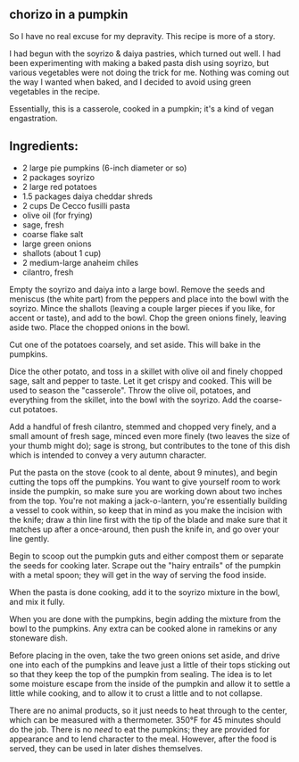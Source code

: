 chorizo in a pumpkin
---
So I have no real excuse for my depravity. This recipe is more of a story.

I had begun with the soyrizo & daiya pastries, which turned out well. I had been experimenting with making a baked pasta dish using soyrizo, but various vegetables were not doing the trick for me. Nothing was coming out the way I wanted when baked, and I decided to avoid using green vegetables in the recipe.

Essentially, this is a casserole, cooked in a pumpkin; it's a kind of vegan engastration.

Ingredients:
---
- 2 large pie pumpkins (6-inch diameter or so)
- 2 packages soyrizo
- 2 large red potatoes
- 1.5 packages daiya cheddar shreds
- 2 cups De Cecco fusilli pasta
- olive oil (for frying)
- sage, fresh
- coarse flake salt
- large green onions
- shallots (about 1 cup)
- 2 medium-large anaheim chiles
- cilantro, fresh

Empty the soyrizo and daiya into a large bowl. Remove the seeds and meniscus (the white part) from the peppers and place into the bowl with the soyrizo. Mince the shallots (leaving a couple larger pieces if you like, for accent or taste), and add to the bowl. Chop the green onions finely, leaving aside two. Place the chopped onions in the bowl.

Cut one of the potatoes coarsely, and set aside. This will bake in the pumpkins.

Dice the other potato, and toss in a skillet with olive oil and finely chopped sage, salt and pepper to taste. Let it get crispy and cooked. This will be used to season the "casserole". Throw the olive oil, potatoes, and everything from the skillet, into the bowl with the soyrizo. Add the coarse-cut potatoes.

Add a handful of fresh cilantro, stemmed and chopped very finely, and a small amount of fresh sage, minced even more finely (two leaves the size of your thumb might do); sage is strong, but contributes to the tone of this dish which is intended to convey a very autumn character.

Put the pasta on the stove (cook to al dente, about 9 minutes), and begin cutting the tops off the pumpkins. You want to give yourself room to work inside the pumpkin, so make sure you are working down about two inches from the top. You're not making a jack-o-lantern, you're essentially building a vessel to cook within, so keep that in mind as you make the incision with the knife; draw a thin line first with the tip of the blade and make sure that it matches up after a once-around, then push the knife in, and go over your line gently.

Begin to scoop out the pumpkin guts and either compost them or separate the seeds for cooking later. Scrape out the "hairy entrails" of the pumpkin with a metal spoon; they will get in the way of serving the food inside.

When the pasta is done cooking, add it to the soyrizo mixture in the bowl, and mix it fully.

When you are done with the pumpkins, begin adding the mixture from the bowl to the pumpkins. Any extra can be cooked alone in ramekins or any stoneware dish.

Before placing in the oven, take the two green onions set aside, and drive one into each of the pumpkins and leave just a little of their tops sticking out so that they keep the top of the pumpkin from sealing. The idea is to let some moisture escape from the inside of the pumpkin and allow it to settle a little while cooking, and to allow it to crust a little and to not collapse.

There are no animal products, so it just needs to heat through to the center, which can be measured with a thermometer. 350°F for 45 minutes should do the job. There is no *need* to eat the pumpkins; they are provided for appearance and to lend character to the meal. However, after the food is served, they can be used in later dishes themselves.
